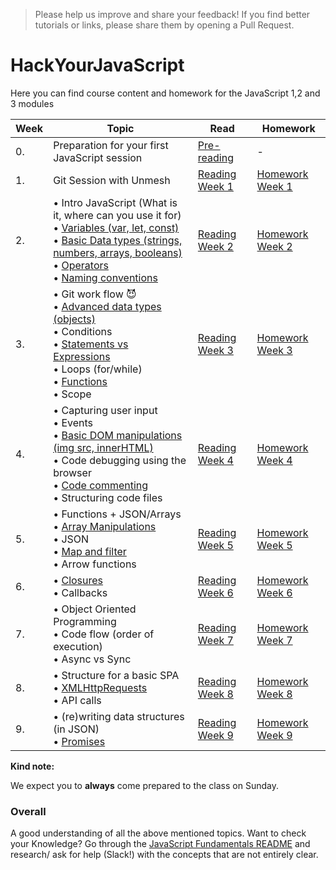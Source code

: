 >Please help us improve and share your feedback! If you find better tutorials or links, please share them by opening a Pull Request.

# HackYourJavaScript

Here you can find course content and homework for the JavaScript 1,2 and 3 modules

|Week|Topic|Read|Homework|
|----|-----|----|--------|
|0.|Preparation for your first JavaScript session|[Pre-reading](/Week0/README.md)|-|
|1.|Git Session with Unmesh|[Reading Week 1](/Week1/README.md) | [Homework Week 1](/Week1/MAKEME.md)|
|2.|• Intro JavaScript (What is it, where can you use it for)<br>• [Variables (var, let, const)](fundamentals/variables.md)<br>• [Basic Data types (strings, numbers, arrays, booleans)](fundamentals/values.md)<br>• [Operators](fundamentals/operators.md)<br>• [Naming conventions](fundamentals/naming_conventions.md)|[Reading Week 2](/Week2/README.md)|[Homework Week 2](/Week2/MAKEME.md)|
|3.|• Git work flow :smiling_imp:<br>• [Advanced data types (objects)](fundamentals/objects.md) <br>• Conditions <br>• [Statements vs Expressions](fundamentals/statements_expressions.md)<br> • Loops (for/while)<br>• [Functions](fundamentals/functions.md) <br>• Scope|[Reading Week 3](/Week3/README.md)|[Homework Week 3](/Week3/MAKEME.md)|
|4.|• Capturing user input <br>• Events<br>• [Basic DOM manipulations (img src, innerHTML)](fundamentals/DOM_manipulation.md)<br>• Code debugging using the browser <br>• [Code commenting](fundamentals/code_commenting.md)<br>• Structuring code files |[Reading Week 4](/Week4/README.md)|[Homework Week 4](/Week4/MAKEME.md)|
|5.|• Functions + JSON/Arrays<br>• [Array Manipulations](fundamentals/array_manipulation.md)<br>• JSON<br>• [Map and filter](fundamentals/map_filter.md)<br>• Arrow functions |[Reading Week 5](/Week5/README.md)|[Homework Week 5](/Week5/MAKEME.md)|
|6.|• [Closures](fundamentals/scope_closures_this.md) <br>• Callbacks|[Reading Week 6](/Week6/README.md)|[Homework Week 6](/Week6/MAKEME.md)|
|7.|• Object Oriented Programming  <br>• Code flow (order of execution) <br>• Async vs Sync|[Reading Week 7](/Week7/README.md)|[Homework Week 7](/Week7/MAKEME.md)|
|8.|• Structure for a basic SPA <br>• [XMLHttpRequests](fundamentals/XMLHttpRequest.md) <br>• API calls|[Reading Week 8](/Week8/README.md)|[Homework Week 8](/Week8/MAKEME.md)|
|9.|• (re)writing data structures (in JSON) <br>• [Promises](fundamentals/promises.md)|[Reading Week 9](/Week9/README.md)|[Homework Week 9](/Week9/MAKEME.md)|

__Kind note:__

We expect you to __always__ come prepared to the class on Sunday.

### Overall
A good understanding of all the above mentioned topics. Want to check your Knowledge? Go through the [JavaScript Fundamentals README](/fundamentals) and research/ ask for help (Slack!) with the concepts that are not entirely clear. 


